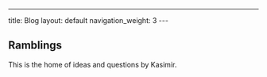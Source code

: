 ---
title: Blog
layout: default
navigation_weight: 3
---                    

## Ramblings

This is the home of ideas and questions by Kasimir.
